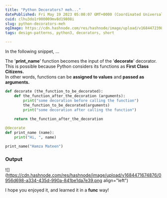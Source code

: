 ```yaml
---
title: "Python Decorators? meh..."
datePublished: Fri May 19 2023 05:00:07 GMT+0000 (Coordinated Universal Time)
cuid: clhu3do1r000009mv8d19808i
slug: python-decorators-meh
ogImage: https://cdn.hashnode.com/res/hashnode/image/upload/v1684472398626/721d5d25-48ef-4f29-8dc0-5e137b81ea57.jpeg
tags: design-patterns, python3, decorators, short

---
```


In the following snippet, ...

The '**print\_name**' function becomes the input of the '**decorate**' decorator. This is possible because Python considers its functions as **First Class Citizens.**  
In other words, functions can be **assigned to values** and **passed as arguments.**

```python
def decorate (the_function_to_be_decorated):
    def the_function_after_the_decoration (arguments):
        print("some decoration before calling the function")
        the_function_to_be_decorated(arguments)
        print("some decoration after calling the function")
    
    return the_function_after_the_decoration

@decorate
def print_name (name):
    print("Hi, ", name)

print_name("Hamza Mateen")
```

### Output

![](https://cdn.hashnode.com/res/hashnode/image/upload/v1684471674876/0956d698-a334-435d-990a-841be1da7e39.png align="left")

  
I hope you enjoyed it, and learned it in a **func** way!